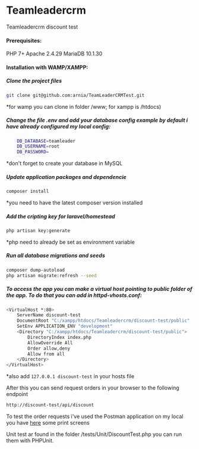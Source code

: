 # Teamleadercrm

Teamleadercrm discount test

#### Prerequisites:

PHP 7+
Apache 2.4.29
MariaDB 10.1.30

#### Installation with WAMP/XAMPP:

##### Clone the project files
```bash
git clone git@github.com:arnia/TeamLeaderCRMTest.git
```
*for wamp you can clone in folder /www; for xampp is /htdocs)

##### Change the file .env and add your database config example by default i have already configured my local config:

```bash
    DB_DATABASE=teamleader
    DB_USERNAME=root
    DB_PASSWORD=
```
*don't forget to create your database in MySQL

##### Update application packages and dependencie
```bash
composer install
```
*you need to have the latest composer version installed

##### Add the cripting key for laravel/homestead
```bash
php artisan key:generate
```
*php need to already be set as environment variable

##### Run all database migrations and seeds
```bash
composer dump-autoload
php artisan migrate:refresh --seed
```

##### To access the app you can make a virtual host pointing to public folder of the app. To do that you can add in httpd-vhosts.conf:
```bash
<VirtualHost *:80>
    ServerName discount-test
    DocumentRoot "C:/xampp/htdocs/Teamleadercrm/discount-test/public"
    SetEnv APPLICATION_ENV "development"
    <Directory "C:/xampp/htdocs/Teamleadercrm/discount-test/public">
        DirectoryIndex index.php
        AllowOverride All
        Order allow,deny
        Allow from all
    </Directory>
</VirtualHost>
```
*also add ```127.0.0.1 discount-test``` in your hosts file

After this you can send request orders in your browser to the following endpoint
```bash
http://discount-test/api/discount
```
To test the order requests i've used the Postman application on my local you have [here](/discount-test/postman_screens/) some print screens

Unit test ar found in the folder /tests/Unit/DiscountTest.php you can run them with PHPUnit.
